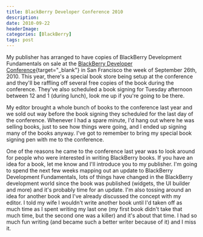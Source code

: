 ```yaml
---
title: BlackBerry Developer Conference 2010
description: 
date: 2010-09-22
headerImage: 
categories: [BlackBerry]
tags: post
---
```


My publisher has arranged to have copies of BlackBerry Development Fundamentals on sale at the [BlackBerry Developer Conference](https://blackberrydevcon.com/){target="_blank"} in San Francisco the week of September 26th, 2010. This year, there's a special book store being setup at the conference and they'll be raffling off several free copies of the book during the conference. They've also scheduled a book signing for Tuesday afternoon between 12 and 1 (during lunch), look me up if you're going to be there.

My editor brought a whole bunch of books to the conference last year and we sold out way before the book signing they scheduled for the last day of the conference. Whenever I had a spare minute, I'd hang out where he was selling books, just to see how things were going, and I ended up signing many of the books anyway. I've got to remember to bring my special book signing pen with me to the conference.

One of the reasons he came to the conference last year was to look around for people who were interested in writing BlackBerry books. If you have an idea for a book, let me know and I'll introduce you to my publisher. I'm going to spend the next few weeks mapping out an update to BlackBerry Development Fundamentals, lots of things have changed in the BlackBerry development world since the book was published (widgets, the UI builder and more) and it's probably time for an update. I'm also tossing around an idea for another book and I've already discussed the concept with my editor. I told my wife I wouldn't write another book until I'd taken off as much time as I spent writing my last one (my first book didn't take that much time, but the second one was a killer) and it's about that time. I had so much fun writing (and became such a better writer because of it) and I miss it.